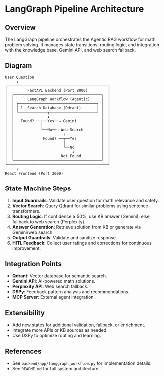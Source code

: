 # LangGraph Pipeline Architecture

## Overview

The LangGraph pipeline orchestrates the Agentic RAG workflow for math problem solving. It manages state transitions, routing logic, and integration with the knowledge base, Gemini API, and web search fallback.

## Diagram

```
User Question
     ↓
┌─────────────────────────────────────────────┐
│         FastAPI Backend (Port 8000)         │
│  ┌───────────────────────────────────────┐  │
│  │      LangGraph Workflow (Agentic)     │  │
│  │ ┌───────────────────────────────────┐ │  │
│  │ │ 1. Search Database (Qdrant)       │ │  │
│  │ └─────────────┬─────────────────────┘ │  │
│  │               ↓                       │  │
│  │   Found? ──┬──Yes──→ Gemini           │  │
│  │            │                          │  │
│  │            └──No──→ Web Search        │  │
│  │                      ↓                │  │
│  │             Found? ──┬──Yes           │  │
│  │                      │                │  │
│  │                      └──No            │  │
│  │                          ↓            │  │
│  │                     Not Found         │  │
│  └───────────────────────────────────────┘  │
└─────────────────────────────────────────────┘
     ↓
React Frontend (Port 3000)
```

## State Machine Steps

1. **Input Guardrails**: Validate user question for math relevance and safety.
2. **Vector Search**: Query Qdrant for similar problems using sentence-transformers.
3. **Routing Logic**: If confidence ≥ 50%, use KB answer (Gemini); else, fallback to web search (Perplexity).
4. **Answer Generation**: Retrieve solution from KB or generate via Gemini/web search.
5. **Output Guardrails**: Validate and sanitize response.
6. **HITL Feedback**: Collect user ratings and corrections for continuous improvement.

## Integration Points
- **Qdrant**: Vector database for semantic search.
- **Gemini API**: AI-powered math solutions.
- **Perplexity API**: Web search fallback.
- **DSPy**: Feedback pattern analysis and recommendations.
- **MCP Server**: External agent integration.

## Extensibility
- Add new states for additional validation, fallback, or enrichment.
- Integrate more APIs or KB sources as needed.
- Use DSPy to optimize routing and learning.

## References
- See `backend/app/langgraph_workflow.py` for implementation details.
- See `README.md` for full system architecture.
